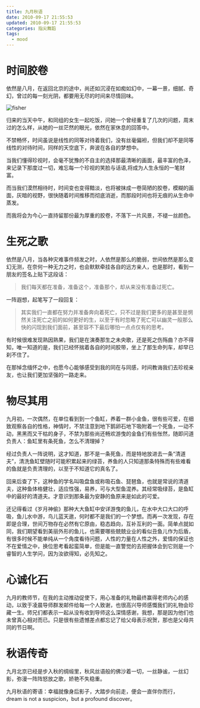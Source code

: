 ```yaml
---
title: 九月秋语
date: 2010-09-17 21:55:53
updated: 2010-09-17 21:55:53
categories: 指尖舞蹈
tags:
  - mood
---
```


# 时间胶卷

依然是八月，在返回北京的途中，尚还如沉浸在如痴如幻中，一幕一景，细腻、奇幻，曾过的每一刻光阴，都要用无尽的时间来尽情回味。

<!-- more -->

![fisher](https://ws1.sinaimg.cn/large/006tNbRwly1fynsbawgehj30sg0lcmyx.jpg)

归来的当天中午，和同组的女生一起吃饭，问她一个曾经重复了几次的问题，周末过的怎么样，从她的一丝茫然的眼光，依然在家休息的回答中。

不禁畅怀，时间虽说是线性的同等对待着我们，没有丝毫偏袒，但我们却不是同等线性的对待时间，同样的天空底下，奔波在各自的梦想中。

当我们懂得珍视时，会毫不犹豫的不自主的选择那最清晰的画面，最丰富的色泽，来记录下那度过一切，难忘每一个珍视的笑脸与话语,将成为人生永恒的一笔财富。

而当我们漠然相待时，时间变也变得黯淡，也将被抹成一卷简陋的胶卷，模糊的画面，灰暗的视野，很快随着时间推移而彻底消逝，而那段时间也将无痕的从生命中蒸发。

而我将会为今心一直持留那份最为厚重的胶卷，不落下一片风景，不褪一丝颜色。

# 生死之歌

依然是八月，当各种灾难事件频发之时，人依然是那么的脆弱，世间依然是那么变幻无测，在奈何一种无力之时，也会默默牵挂各自的远方亲人，也是那时，看到一朋友的签名上贴下这段话：

> 我们每天都在准备，准备这个，准备那个，却从来没有准备过死亡。

一阵遐想，起笔写了一段回复：

> 其实我们一直都在努力并准备奔向着死亡，只不过是我们更多的是甚至是惘然关注死亡之前的如何更好的生，以至于有时忽略了死亡可以幽灵一般那么快的闪现到我们面前，甚至容不下最后哪怕一点点仅有的思考。

有时候很难发现熟因熟果，我们是在演奏那生之未央歌，还是死之伤殇曲？亦不得知，唯一知道的是，我们已经怀揣着各自的时间胶带，坐上了那生命列车，却早已刹不住了。

在那悼念缅怀之中，也愿今心能够感受到我的同在与同感，时间教诲我们去珍视亲友，也让我们更加坚强的一路走来。

# 物尽其用

九月初，一次偶然，在单位看到到一个鱼缸，养着一群小金鱼，很有些可爱，在细致观察各自的性格，神情时，不禁注意到地下鹅卵石地下吸附着一个死鱼，一动不动，黑黑而又干枯的身子，不禁为那些尚还畅欢游曳的金鱼们有些怅然，随即问道负责人：鱼缸里有条死鱼，怎么不清理掉？

经过负责人一阵说明，这才知道，那不是一条死鱼，而是特地放进去一条“清道夫”，清洗鱼缸壁随时可能积累起来的绿苔，养鱼的人只知道那条特殊而有些难看的鱼就是负责清理的，以至于不知道它的真名了。

回来后查了下，这种鱼的学名叫吸盘鱼或称吸石鱼、琵琶鱼，也就是常说的清道夫，这种鱼体格健壮，适应性强，易养，可与大型鱼混养。其经常吸绿苔，是鱼缸中的最好的清道夫。才意识到那条最为安静的鱼原来是如此的可爱。

还记得看过《岁月神偷》那种大大鱼缸中安详游曳的鱼儿，在水中大口大口的呼吸，鱼儿水中游，鸟儿蓝天遨，何时都不是我们的一个梦想。而再一次发现，存在即是合理，世间万物存在必然有它原由，稳态趋向，互补互利的一面。简单点就如同，我们期望看到美丽外形的鱼儿，也需要哪些兢兢业业的看似丑鱼儿作为后盾，有很多时候不能单纯从一个角度看待问题，人性的力量在人性之外，爱情的保证也不在爱情之中，换位思考看起蛮简单，但是能一直警觉的去把握体会到它则是一个睿智的人生学问，因为汝欲得知，必先知之。

# 心诚化石

九月的教师节，在我的主动推动促使下，用心准备的礼物最终赢得老师内心的感动，以致于凌晨导师群发邮件给每一个人致谢，也很高兴导师感慨我们的礼物会珍藏一生。师兄们都表示一起从没有收到导师这么深情感谢，我想，那是因为他们也未曾真心相对而已。只是很有些遗憾差点都忘记了给父母表示祝贺，那也是父母共同的节日啊。

# 秋语传奇

九月北京已经是步入秋的绸缎里，秋风丝语般的佛沙着一切，一丝静谧，一丝幻影，弥漫一阵阵怒放之歌，娇艳不失稳重。

九月秋语的寄语：幸福就像身后影子，大踏步向前走，便会一直伴你而行，dream is not a suspicion，but a profound discover。